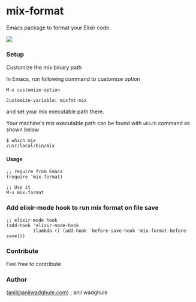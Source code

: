 # mix-format
Emacs package to format your Elixir code.


![](https://i.imgur.com/OV5YQBx.gif)


### Setup
Customize the mix binary path

In Emacs, run following command to customize option
``` elisp
M-x customize-option

Customize-variable: mixfmt-mix
```
and set your mix executable path there.

Your machine's mix executable path can be found with `which` command as shown below

``` shell
$ which mix
/usr/local/bin/mix
```


#### Usage
``` elisp
;; require from Emacs
(require 'mix-format)

;; Use it
M-x mix-format
```

### Add elixir-mode hook to run mix format on file save

``` elisp
;; elixir-mode hook
(add-hook 'elixir-mode-hook
          (lambda () (add-hook 'before-save-hook 'mix-format-before-save)))

```


### Contribute
Feel free to contribute


### Author
(anil@anilwadghule.com) ; anil wadghule
